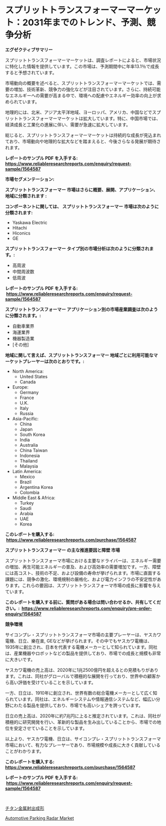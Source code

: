 <p><h1>スプリットトランスフォーマーマーケット：2031年までのトレンド、予測、競争分析</h1></p><p><strong>エグゼクティブサマリー</strong></p>
<p><p>スプリットトランスフォーマーマーケットは、調査レポートによると、市場状況に特化した情報を提供しています。この市場は、予測期間中に年率13.1％で成長すると予想されています。</p><p>市場動向の概要を述べると、スプリットトランスフォーマーマーケットでは、需要の増加、技術革新、競争力の強化などが注目されています。さらに、持続可能なエネルギーへの需要が高まる中で、環境への配慮やエネルギー効率の向上が求められています。</p><p>地理的には、北米、アジア太平洋地域、ヨーロッパ、アメリカ、中国などでスプリットトランスフォーマーマーケットは拡大しています。特に、中国市場では、経済成長と工業化の進展に伴い、需要が急速に拡大しています。</p><p>総じると、スプリットトランスフォーマーマーケットは持続的な成長が見込まれており、市場動向や地理的な拡大などを踏まえると、今後さらなる発展が期待されます。</p></p>
<p><strong>レポートのサンプル PDF を入手する: <a href="https://www.reliableresearchreports.com/enquiry/request-sample/1564587">https://www.reliableresearchreports.com/enquiry/request-sample/1564587</a></strong></p>
<p><strong>市場セグメンテーション:</strong></p>
<p><strong> スプリットトランスフォーマー 市場はさらに概要、展開、アプリケーション、地域に分類されます :</strong></p>
<p><strong>コンポーネントに関しては、 スプリットトランスフォーマー 市場は次のように分類されます: &nbsp;</strong></p>
<p><ul><li>Yaskawa Electric</li><li>Hitachi</li><li>Hiconics</li><li>GE</li></ul></p>
<p><strong> スプリットトランスフォーマー タイプ別の市場分析は次のように分類されます。:</strong></p>
<p><ul><li>高周波</li><li>中間周波数</li><li>低周波</li></ul></p>
<p><strong>レポートのサンプル PDF を入手する: &nbsp;<a href="https://www.reliableresearchreports.com/enquiry/request-sample/1564587">https://www.reliableresearchreports.com/enquiry/request-sample/1564587</a></strong></p>
<p><strong> スプリットトランスフォーマー アプリケーション別の市場産業調査は次のように分類されます。:</strong></p>
<p><ul><li>自動車業界</li><li>海運業界</li><li>機器製造業</li><li>[その他]</li></ul></p>
<p><strong>地域に関して言えば、スプリットトランスフォーマー 地域ごとに利用可能なマーケットプレーヤーは次のとおりです。:</strong></p>
<p><ul>
    <li>
        North America:
        <ul>
            <li>United States</li>
            <li>Canada</li>
        </ul>
    </li>
    <li>
        Europe:
        <ul>
            <li>Germany</li>
            <li>France</li>
            <li>U.K.</li>
            <li>Italy</li>
            <li>Russia</li>
        </ul>
    </li>
    <li>
        Asia-Pacific:
        <ul>
            <li>China</li>
            <li>Japan</li>
            <li>South Korea</li>
            <li>India</li>
            <li>Australia</li>
            <li>China Taiwan</li>
            <li>Indonesia</li>
            <li>Thailand</li>
            <li>Malaysia</li>
        </ul>
    </li>
    <li>
        Latin America:
        <ul>
            <li>Mexico</li>
            <li>Brazil</li>
            <li>Argentina Korea</li>
            <li>Colombia</li>
        </ul>
    </li>
    <li>
        Middle East & Africa:
        <ul>
            <li>Turkey</li>
            <li>Saudi</li>
            <li>Arabia</li>
            <li>UAE</li>
            <li>Korea</li>
        </ul>
    </li>
    </ul></p>
<p><strong>このレポートを購入する: &nbsp;<a href="https://www.reliableresearchreports.com/purchase/1564587">https://www.reliableresearchreports.com/purchase/1564587</a></strong></p>
<p><strong>スプリットトランスフォーマー の主な推進要因と障壁 市場</strong></p>
<p><p>スプリットトランスフォーマ市場における主要なドライバーは、エネルギー需要の増加、再生可能エネルギーの普及、および高効率の需要増加です。一方、障壁には高コスト、技術の不足、および設備の寿命が挙げられます。市場に直面する課題には、競争の激化、環境規制の厳格化、および電力インフラの不安定性があります。これらの要因は、スプリットトランスフォーマ市場の成長に影響を与えています。</p></p>
<p><strong>このレポートを購入する前に、質問がある場合は問い合わせるか、共有してください。:&nbsp; <a href="https://www.reliableresearchreports.com/enquiry/pre-order-enquiry/1564587">https://www.reliableresearchreports.com/enquiry/pre-order-enquiry/1564587</a></strong></p>
<p><strong>競争環境</strong></p>
<p><p>サイコンプレ・スプリットトランスフォーマ市場の主要プレーヤーは、ヤスカワ電機、日立、樂在楽, GEなどが挙げられます。その中でもヤスカワ電機は、1935年に創立され、日本を代表する電機メーカーとして知られています。同社は、産業機器やロボットなどの製品を提供しており、市場での成長と規模も非常に大きいです。</p><p>ヤスカワ電機の売上高は、2020年に1兆2500億円を超えるとの見積もりがあります。これは、同社がグローバルで積極的な展開を行っており、世界中の顧客から高い評価を受けていることを示しています。</p><p>一方、日立は、1910年に創立され、世界有数の総合電機メーカーとして広く知られています。同社は、エネルギーシステムや情報通信システムなど、幅広い分野にわたる製品を提供しており、市場でも高いシェアを誇っています。</p><p>日立の売上高は、2020年に約7兆円に上ると推定されています。これは、同社が積極的に研究開発を行い、革新的な製品を生み出していることから、市場での地位を安定させていることを示しています。</p><p>以上より、ヤスカワ電機、日立は、サイコンプレ・スプリットトランスフォーマ市場において、有力なプレーヤーであり、市場規模や成長に大きく貢献していることがわかります。</p></p>
<p><strong>このレポートを購入する: &nbsp; <a href="https://www.reliableresearchreports.com/purchase/1564587">https://www.reliableresearchreports.com/purchase/1564587</a></strong></p>
<p><strong>レポートのサンプル PDF を入手する: &nbsp;<a href="https://www.reliableresearchreports.com/enquiry/request-sample/1564587">https://www.reliableresearchreports.com/enquiry/request-sample/1564587</a></strong><strong></strong></p>
<p>&nbsp;</p>
<p><p><a href="https://medium.com/@jackieshlerin98056/%E3%83%81%E3%82%BF%E3%83%B3%E9%87%91%E5%B1%9E%E5%B0%84%E5%87%BA%E6%88%90%E5%9E%8B%E5%B8%82%E5%A0%B4-%E7%AB%B6%E4%BA%89%E5%88%86%E6%9E%90-%E5%B8%82%E5%A0%B4%E5%8B%95%E5%90%91-2031%E5%B9%B4%E3%81%BE%E3%81%A7%E3%81%AE%E4%BA%88%E6%B8%AC-97e34d379ef5">チタン金属射出成形</a></p><p><a href="https://acidic-farm-354.notion.site/Automotive-Parking-Radar-Market-Size-2024-2031-Global-Industrial-Analysis-Key-Geographical-Region-87efc132360c4496baaa448c7d38b61c">Automotive Parking Radar Market</a></p></p>